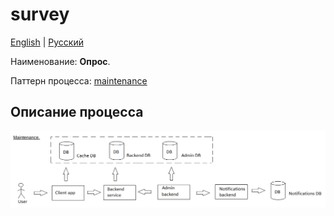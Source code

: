 # survey

[English](survey.md) | [Русский](survey.ru.md)

Наименование: **Опрос**.

Паттерн процесса: [maintenance](../../processpatterns/maintenance.md)

## Описание процесса

![maintenance_overall](../../img/maintenance_overall.png)
